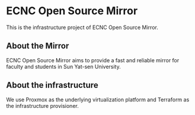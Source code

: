# ECNC Open Source Mirror
This is the infrastructure project of ECNC Open Source Mirror.

## About the Mirror
ECNC Open Source Mirror aims to provide a fast and reliable mirror for faculty and students in Sun Yat-sen University.

## About the infrastructure

We use Proxmox as the underlying virtualization platform and Terraform as the infrastructure provisioner.